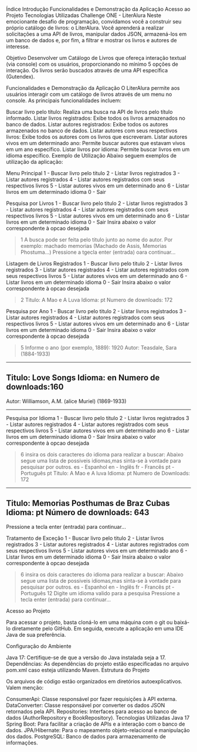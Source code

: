 Índice
Introdução
Funcionalidades e Demonstração da Aplicação
Acesso ao Projeto
Tecnologias Utilizadas
Challenge ONE - LiterAlura
Neste emocionante desafio de programação, convidamos você a construir seu próprio catálogo de livros: o LiterAlura. Você aprenderá a realizar solicitações a uma API de livros, manipular dados JSON, armazená-los em um banco de dados e, por fim, a filtrar e mostrar os livros e autores de interesse.

Objetivo
Desenvolver um Catálogo de Livros que ofereça interação textual (via console) com os usuários, proporcionando no mínimo 5 opções de interação. Os livros serão buscados através de uma API específica (Gutendex).

Funcionalidades e Demonstração da Aplicação
O LiterAlura permite aos usuários interagir com um catálogo de livros através de um menu no console. As principais funcionalidades incluem:

Buscar livro pelo título: Realiza uma busca na API de livros pelo título informado.
Listar livros registrados: Exibe todos os livros armazenados no banco de dados.
Listar autores registrados: Exibe todos os autores armazenados no banco de dados.
Listar autores com seus respectivos livros: Exibe todos os autores com os livros que escreveram.
Listar autores vivos em um determinado ano: Permite buscar autores que estavam vivos em um ano específico.
Listar livros por idioma: Permite buscar livros em um idioma específico.
Exemplo de Utilização
Abaixo seguem exemplos de utilização da aplicação:

Menu Principal
1 - Buscar livro pelo titulo
2 - Listar livros registrados
3 - Listar autores registrados
4 - Listar autores registrados com seus respectivos livros
5 - Listar autores vivos em um determinado ano
6 - Listar livros em um determinado idioma
0 - Sair

Pesquisa por Livros
1 - Buscar livro pelo titulo
2 - Listar livros registrados
3 - Listar autores registrados
4 - Listar autores registrados com seus respectivos livros
5 - Listar autores vivos em um determinado ano
6 - Listar livros em um determinado idioma
0 - Sair
Insira abaixo o valor correspondente à opcao desejada
> 1
> A busca pode ser feita pelo titulo junto ao nome do autor.
> Por exemplo: machado memorias
> (Machado de Assis, Memorias Phostuma...)
> Pressione a tgecla enter (entrada) oara continuar...

Listagem de Livros Registrados
1 - Buscar livro pelo titulo
2 - Listar livros registrados
3 - Listar autores registrados
4 - Listar autores registrados com seus respectivos livros
5 - Listar autores vivos em um determinado ano
6 - Listar livros em um determinado idioma
0 - Sair
Insira abaixo o valor correspondente à opcao desejada
> 2
> Titulo: A Mao e A Luva
> Idioma: pt
> Numero de downloads: 172

Pesquisa por Ano
1 - Buscar livro pelo titulo
2 - Listar livros registrados
3 - Listar autores registrados
4 - Listar autores registrados com seus respectivos livros
5 - Listar autores vivos em um determinado ano
6 - Listar livros em um determinado idioma
0 - Sair
Insira abaixo o valor correspondente à opcao desejada
> 5
Informe o ano (por exemplo, 1889):
> 1920
Autor: Teasdale, Sara (1884-1933)
***
Titulo: Love Songs
Idioma: en
Numero de downloads:160
---
Autor: Williamson, A.M. (alice Muriel) (1869-1933)
***
Pesquisa por Idioma
1 - Buscar livro pelo titulo
2 - Listar livros registrados
3 - Listar autores registrados
4 - Listar autores registrados com seus respectivos livros
5 - Listar autores vivos em um determinado ano
6 - Listar livros em um determinado idioma
0 - Sair
Insira abaixo o valor correspondente à opcao desejada
> 6
insira os dois caracteres do idioma para realizar a buscar:
Abaixo segue uma lista de possiveis idiomas,mas sinta-se à vontade para pesquisar por outros.
es - Espanhol
en - Inglês
fr - Francês
pt - Português
> pt
Titulo: A Mao e A luva
> Idioma: pt
> Numero de Downloads: 172
---
Titulo: Memorias Posthumas de Braz Cubas
Idioma: pt 
Número de downloads: 643
---
Pressione a tecla enter (entrada) para continuar...

Tratamento de Exceção
1 - Buscar livro pelo titulo
2 - Listar livros registrados
3 - Listar autores registrados
4 - Listar autores registrados com seus respectivos livros
5 - Listar autores vivos em um determinado ano
6 - Listar livros em um determinado idioma
0 - Sair
Insira abaixo o valor correspondente à opcao desejada
> 6
insira os dois caracteres do idioma para realizar a buscar:
Abaixo segue uma lista de possiveis idiomas,mas sinta-se à vontade para pesquisar por outros.
es - Espanhol
en - Inglês
fr - Francês
pt - Português
> 12
Digite um idioma valido para a pesquisa
Pressione a tecla enter (entrada) para continuar...

Acesso ao Projeto

Para acessar o projeto, basta cloná-lo em uma máquina com o git ou baixá-lo diretamente pelo GitHub. Em seguida, execute a aplicação em uma IDE Java de sua preferência.

Configuração do Ambiente

Java 17: Certifique-se de que a versão do Java instalada seja a 17.
Dependências: As dependências do projeto estão especificadas no arquivo pom.xml caso esteja utilizando Maven.
Estrutura do Projeto

Os arquivos de código estão organizados em diretórios autoexplicativos. Valem menção:

ConsumerApi: Classe responsável por fazer requisições à API externa.
DataConverter: Classe responsável por converter os dados JSON retornados pela API.
Repositories: Interfaces para acesso ao banco de dados (AuthorRepository e BookRepository).
Tecnologias Utilizadas
Java 17
Spring Boot: Para facilitar a criação de APIs e a interação com o banco de dados.
JPA/Hibernate: Para o mapeamento objeto-relacional e manipulação dos dados.
PostgreSQL: Banco de dados para armazenamento de informações.

